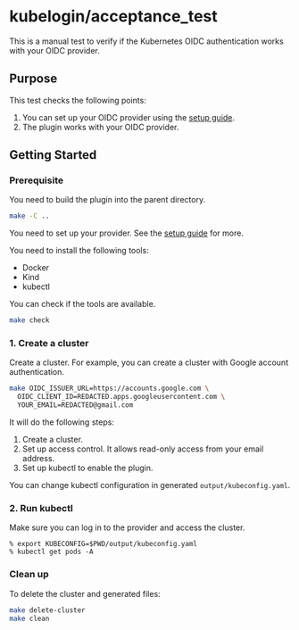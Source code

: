 # kubelogin/acceptance_test

This is a manual test to verify if the Kubernetes OIDC authentication works with your OIDC provider.

## Purpose

This test checks the following points:

1. You can set up your OIDC provider using the [setup guide](../docs/setup.md).
1. The plugin works with your OIDC provider.

## Getting Started

### Prerequisite

You need to build the plugin into the parent directory.

```sh
make -C ..
```

You need to set up your provider.
See the [setup guide](../docs/setup.md) for more.

You need to install the following tools:

- Docker
- Kind
- kubectl

You can check if the tools are available.

```sh
make check
```

### 1. Create a cluster

Create a cluster.
For example, you can create a cluster with Google account authentication.

```sh
make OIDC_ISSUER_URL=https://accounts.google.com \
  OIDC_CLIENT_ID=REDACTED.apps.googleusercontent.com \
  YOUR_EMAIL=REDACTED@gmail.com
```

It will do the following steps:

1. Create a cluster.
1. Set up access control. It allows read-only access from your email address.
1. Set up kubectl to enable the plugin.

You can change kubectl configuration in generated `output/kubeconfig.yaml`.

### 2. Run kubectl

Make sure you can log in to the provider and access the cluster.

```console
% export KUBECONFIG=$PWD/output/kubeconfig.yaml
% kubectl get pods -A
```

### Clean up

To delete the cluster and generated files:

```sh
make delete-cluster
make clean
```
